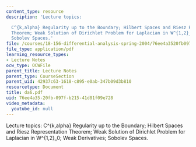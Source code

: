 ```yaml
---
content_type: resource
description: 'Lecture topics:

  C^{k,alpha} Regularity up to the Boundary; Hilbert Spaces and Riesz Representation
  Theorem; Weak Solution of Dirichlet Problem for Laplacian in W^{1,2}_0; Weak Derivatives;
  Sobolev Spaces.'
file: /courses/18-156-differential-analysis-spring-2004/76ee4a3520fb097fb21541d81f09e728_da6.pdf
file_type: application/pdf
learning_resource_types:
- Lecture Notes
ocw_type: OCWFile
parent_title: Lecture Notes
parent_type: CourseSection
parent_uid: 42937c63-1618-c895-e0ab-347b09d3b810
resourcetype: Document
title: da6.pdf
uid: 76ee4a35-20fb-097f-b215-41d81f09e728
video_metadata:
  youtube_id: null
---
```

Lecture topics:
C^{k,alpha} Regularity up to the Boundary; Hilbert Spaces and Riesz Representation Theorem; Weak Solution of Dirichlet Problem for Laplacian in W^{1,2}_0; Weak Derivatives; Sobolev Spaces.

